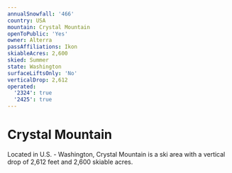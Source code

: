 ```yaml
---
annualSnowfall: '466'
country: USA
mountain: Crystal Mountain
openToPublic: 'Yes'
owner: Alterra
passAffiliations: Ikon
skiableAcres: 2,600
skied: Summer
state: Washington
surfaceLiftsOnly: 'No'
verticalDrop: 2,612
operated:
  '2324': true
  '2425': true
---
```



# Crystal Mountain

Located in U.S. - Washington, Crystal Mountain is a ski area with a vertical drop of 2,612 feet and 2,600 skiable acres.
